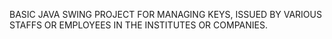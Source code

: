 BASIC JAVA SWING PROJECT FOR MANAGING KEYS, ISSUED BY VARIOUS STAFFS OR EMPLOYEES IN THE INSTITUTES OR COMPANIES.
